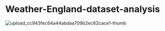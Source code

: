 # Weather-England-dataset-analysis
![upload_cc943fec64a44abdaa709b2ec62cace1-thumb](https://github.com/Peyman2012/Weather-England-dataset-analysis/assets/88220773/70a2c60c-a55e-42a7-8e7e-85068f9d5595)
